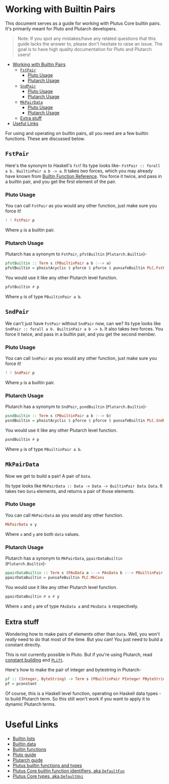 # Working with Builtin Pairs
This document serves as a guide for working with Plutus Core builtin pairs. It's primarily meant for Pluto and Plutarch developers.

> Note: If you spot any mistakes/have any related questions that this guide lacks the answer to, please don't hesitate to raise an issue. The goal is to have high quality documentation for Pluto and Plutarch users!

- [Working with Builtin Pairs](#working-with-builtin-pairs)
  - [`FstPair`](#fstpair)
    - [Pluto Usage](#pluto-usage)
    - [Plutarch Usage](#plutarch-usage)
  - [`SndPair`](#sndpair)
    - [Pluto Usage](#pluto-usage-1)
    - [Plutarch Usage](#plutarch-usage-1)
  - [`MkPairData`](#mkpairdata)
    - [Pluto Usage](#pluto-usage-2)
    - [Plutarch Usage](#plutarch-usage-2)
  - [Extra stuff](#extra-stuff)
- [Useful Links](#useful-links)

For using and operating on builtin pairs, all you need are a few builtin functions. These are discussed below.
## `FstPair`
Here's the synonym to Haskell's `fst`! Its type looks like- `FstPair :: forall a b. BuiltinPair a b -> a`. It takes *two* forces, which you may already have known from [Builtin Function Reference](builtin-functions.md). You force it twice, and pass in a builtin pair, and you get the first element of the pair.

### Pluto Usage
You can call `FstPair` as you would any other function, just make sure you force it!
```hs
! ! FstPair p
```
Where `p` is a builtin pair.

### Plutarch Usage
Plutarch has a synonym to `FstPair`, `pfstBuiltin` (`Plutarch.Builtin`)-
```hs
pfstBuiltin :: Term s (PBuiltinPair a b :--> a)
pfstBuiltin = phoistAcyclic $ pforce $ pforce $ punsafeBuiltin PLC.FstPair
```

You would use it like any other Plutarch level function.
```hs
pfstBuiltin # p
```
Where `p` is of type `PBuiltinPair a b`.

## `SndPair`
We can't just have `FstPair` without `SndPair` now, can we? Its type looks like `SndPair :: forall a b. BuiltinPair a b -> b`. It also takes *two* forces. You force it twice, and pass in a builtin pair, and you get the second member.

### Pluto Usage
You can call `SndPair` as you would any other function, just make sure you force it!
```hs
! ! SndPair p
```
Where `p` is a builtin pair.

### Plutarch Usage
Plutarch has a synonym to `SndPair`, `psndBuiltin` (`Plutarch.Builtin`)-
```hs
psndBuiltin :: Term s (PBuiltinPair a b :--> b)
psndBuiltin = phoistAcyclic $ pforce $ pforce $ punsafeBuiltin PLC.SndPair
```

You would use it like any other Plutarch level function.
```hs
psndBuiltin # p
```
Where `p` is of type `PBuiltinPair a b`.

## `MkPairData`
Now we get to build a pair! A pair of `Data`.

Its type looks like `MkPairData :: Data -> Data -> BuiltinPair Data Data`. It takes two `Data` elements, and returns a pair of those elements.

### Pluto Usage
You can call `MkPairData` as you would any other function.
```hs
MkPairData x y
```
Where `x` and `y` are both `data` values.

### Plutarch Usage
Plutarch has a synonym to `MkPairData`, `ppairDataBuiltin` (`Plutarch.Builtin`)-
```hs
ppairDataBuiltin :: Term s (PAsData a :--> PAsData b :--> PBuiltinPair (PAsData a) (PAsData b))
ppairDataBuiltin = punsafeBuiltin PLC.MkCons
```

You would use it like any other Plutarch level function.
```hs
ppairDataBuiltin # x # y
```
Where `x` and `y` are of type `PAsData a` and `PAsData b` respectively.

## Extra stuff
Wondering how to make pairs of elements other than `Data`. Well, you won't *really* need to do that most of the time. But you can! You just need to build a constant directly.

This is not currently possible in Pluto. But if you're using Plutarch, read [constant building](https://github.com/Plutonomicon/plutarch/blob/master/docs/GUIDE.md#constants) and [`PLift`](https://github.com/Plutonomicon/plutarch/blob/master/docs/GUIDE.md#plift).

Here's how to make the pair of integer and bytestring in Plutarch-
```hs
pf :: (Integer, ByteString) -> Term s (PBuiltinPair PInteger PByteString)
pf = pconstant
```

Of course, this is a Haskell level function, operating on Haskell data types - to build Plutarch term. So this still won't work if you want to apply it to dynamic Plutarch terms.

# Useful Links
* [Builtin lists](builtin-lists.md)
* [Builtin data](builtin-data.md)
* [Builtin functions](builtin-functions.md)
* [Pluto guide](https://github.com/Plutonomicon/pluto/blob/main/GUIDE.md)
* [Plutarch guide](https://github.com/Plutonomicon/plutarch/blob/master/docs/GUIDE.md)
* [Plutus builtin functions and types](https://staging.plutus.iohkdev.io/doc/haddock//plutus-tx/html/PlutusTx-Builtins-Internal.html)
* [Plutus Core builtin function identifiers, aka `DefaultFun`](https://staging.plutus.iohkdev.io/doc/haddock/plutus-core/html/PlutusCore.html#t:DefaultFun)
* [Plutus Core types, aka `DefaultUni`](https://staging.plutus.iohkdev.io/doc/haddock/plutus-core/html/PlutusCore.html#t:DefaultUni)
